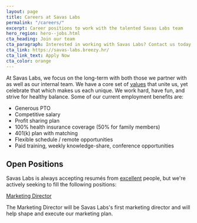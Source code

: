 ```yaml
---
layout: page
title: Careers at Savas Labs
permalink: "/careers/"
excerpt: Career positions to work with the talented Savas Labs team
hero_region: hero--jobs.html
cta_heading: Join our team
cta_paragraph: Interested in working with Savas Labs? Contact us today.
cta_link: https://savas-labs.breezy.hr/
cta_link_text: Apply Now
cta_color: orange
---
```


At Savas Labs, we focus on the long-term with both those we partner with as well as our internal team. We have a core set of [values](/company/mission-and-values/) that unite us, yet celebrate that which makes us each unique. We work hard, have fun, and strive for healthy balance. Some of our current employment benefits are:

 - Generous PTO
 - Competitive salary
 - Profit sharing plan
 - 100% health insurance coverage (50% for family members)
 - 401(k) plan with matching
 - Flexible schedule / remote opportunities
 - Paid training, weekly knowledge-share, conference opportunities

## Open Positions

Savas Labs is always accepting resumés from [excellent](/company/mission-and-values/#excel) people, but we're actively seeking to fill the following positions:

[Marketing Director](/careers/director-of-marketing)

The Marketing Director will be Savas Labs's first marketing director and will help shape and execute our marketing plan.